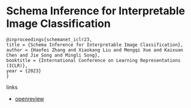 # Schema Inference for Interpretable Image Classification

```
@inproceedings{schemanet_iclr23,
title = {Schema Inference for Interpretable Image Classification},
author = {Haofei Zhang and Xiaokang Liu and Mengqi Xue and Kaixuan Chen and Jie Song and Mingli Song},
booktitle = {International Conference on Learning Representations (ICLR)},
year = {2023}
}
```

links
- [openreview](https://openreview.net/forum?id=VGI9dSmTgPF)
